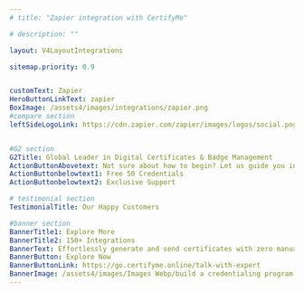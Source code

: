 ```yaml
---
# title: "Zapier integration with CertifyMe"

# description: ""

layout: V4LayoutIntegrations

sitemap.priority: 0.9


customText: Zapier
HeroButtonLinkText: zapier
BoxImage: /assets4/images/integrations/zapier.png
#compare section
leftSideLogoLink: https://cdn.zapier.com/zapier/images/logos/social.png


#G2 section
G2Title: Global Leader in Digital Certificates & Badge Management
ActionButtonAbovetext: Not sure about how to begin? Let us guide you in the right direction!
ActionButtonbelowtext1: Free 50 Credentials
ActionButtonbelowtext2: Exclusive Support

# testimonial section
TestimonialTitle: Our Happy Customers   

#banner section
BannerTitle1: Explore More
BannerTitle2: 150+ Integrations
BannerText: Effortlessly generate and send certificates with zero manual intervention using the most advanced digital credential management software of 2023.
BannerButton: Explore Now
BannerButtonLink: https://go.certifyme.online/talk-with-expert
BannerImage: /assets4/images/Images Webp/build a credentialing program.webp
---
```


